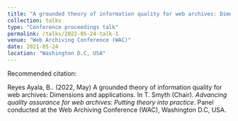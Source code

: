 ```yaml
---
title: "A grounded theory of information quality for web archives: Dimensions and applications"
collection: talks
type: "Conference proceedings talk"
permalink: /talks/2022-05-24-talk-1
venue: "Web Archiving Conference (WAC)"
date: 2021-05-24
location: "Washington D.C, USA"
---
```


Recommended citation:  

Reyes Ayala, B.. (2022, May) A grounded theory of information quality for web archives: Dimensions
and applications. In T. Smyth (Chair). _Advancing quality assurance for web archives: Putting theory
into practice_. Panel conducted at the Web Archiving Conference (WAC), Washington D.C, USA.

